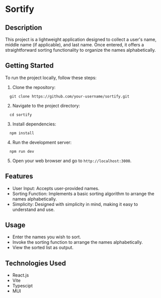 # Sortify

## Description
This project is a lightweight application designed to collect a user's name, middle name (if applicable), and last name. Once entered, it offers a straightforward sorting functionality to organize the names alphabetically.

## Getting Started
To run the project locally, follow these steps:

1. Clone the repository:
```git bash
  git clone https://github.com/your-username/sortify.git
```
2. Navigate to the project directory:
```git bash
  cd sortify
```
3. Install dependencies:
```git bash
  npm install
```
4. Run the development server:
```git bash
  npm run dev
```


5. Open your web browser and go to `http://localhost:3000`.

## Features
- User Input: Accepts user-provided names.
- Sorting Function: Implements a basic sorting algorithm to arrange the names alphabetically.
- Simplicity: Designed with simplicity in mind, making it easy to understand and use.

## Usage
- Enter the names you wish to sort.
- Invoke the sorting function to arrange the names alphabetically.
- View the sorted list as output.

## Technologies Used
- React.js
- Vite
- Typescipt
- MUI